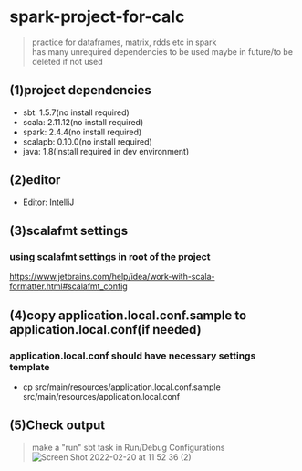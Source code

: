 # spark-project-for-calc
>practice for dataframes, matrix, rdds etc in spark  
>has many unrequired dependencies to be used maybe in future/to be deleted if not used

## (1)project dependencies
- sbt: 1.5.7(no install required)
- scala: 2.11.12(no install required)
- spark: 2.4.4(no install required)
- scalapb: 0.10.0(no install required)
- java: 1.8(install required in dev environment)

## (2)editor
- Editor: IntelliJ

## (3)scalafmt settings
### using scalafmt settings in root of the project
https://www.jetbrains.com/help/idea/work-with-scala-formatter.html#scalafmt_config

## (4)copy application.local.conf.sample to application.local.conf(if needed)
###  application.local.conf should have necessary settings template
- cp src/main/resources/application.local.conf.sample src/main/resources/application.local.conf

## (5)Check output
>make a "run" sbt task in Run/Debug Configurations  
![Screen Shot 2022-02-20 at 11 52 36 (2)](https://user-images.githubusercontent.com/48423778/154826527-7384f0e5-e1ea-4ded-837a-ddba34b4199f.png)
